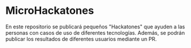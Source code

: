 # MicroHackatones
En este repositorio se publicará pequeños "Hackatones" que ayuden a las personas con casos de uso de diferentes tecnologías. Además, se podrán publicar los resultados de diferentes usuarios mediante un PR.

